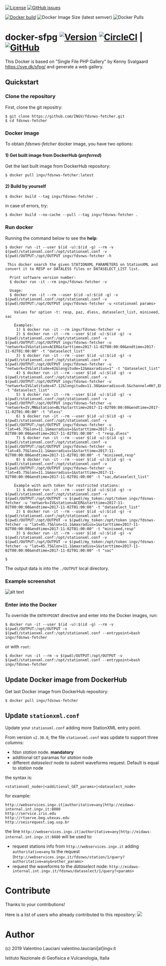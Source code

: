 [![License](https://img.shields.io/github/license/INGV/fdsnws-fetcher.svg)](https://github.com/INGV/fdsnws-fetcher/blob/master/LICENSE)
[![GitHub issues](https://img.shields.io/github/issues/INGV/fdsnws-fetcher.svg)](https://github.com/INGV/fdsnws-fetcher/issues)

[![Docker build](https://img.shields.io/badge/docker%20build-from%20CI-yellow)](https://hub.docker.com/r/ingv/fdsnws-fetcher)
![Docker Image Size (latest semver)](https://img.shields.io/docker/image-size/ingv/fdsnws-fetcher?sort=semver)
![Docker Pulls](https://img.shields.io/docker/pulls/ingv/fdsnws-fetcher)

# docker-sfpg [![Version](https://img.shields.io/badge/dynamic/yaml?label=ver&query=softwareVersion&url=https://raw.githubusercontent.com/INGV/fdsnws-fetcher/master/publiccode.yml)](https://github.com/INGV/fdsnws-fetcher/blob/master/publiccode.yml) [![CircleCI](https://circleci.com/gh/INGV/fdsnws-fetcher/tree/master.svg?style=svg)](https://circleci.com/gh/INGV/fdsnws-fetcher/tree/master) | [![GitHub](https://img.shields.io/static/v1?label=GitHub&message=Link%20to%20repository&color=blueviolet)](https://github.com/INGV/fdsnws-fetcher)

This Docker is based on "Single File PHP Gallery" by Kenny Svalgaard https://sye.dk/sfpg/ and generate a web gallery.

## Quickstart
### Clone the repository
First, clone the git repositry:
```
$ git clone https://github.com/INGV/fdsnws-fetcher.git
$ cd fdsnws-fetcher
```

### Docker image
To obtain *fdsnws-fetcher* docker image, you have two options:

#### 1) Get built image from DockerHub (*preferred*)
Get the last built image from DockerHub repository:
```
$ docker pull ingv/fdsnws-fetcher:latest
```

#### 2) Build by yourself
```
$ docker build --tag ingv/fdsnws-fetcher . 
```

in case of errors, try:
```
$ docker build --no-cache --pull --tag ingv/fdsnws-fetcher . 
```

### Run docker
Running the command below to see the **help**:
```
$ docker run -it --user $(id -u):$(id -g) --rm -v $(pwd)/stationxml.conf:/opt/stationxml.conf -v $(pwd)/OUTPUT:/opt/OUTPUT ingv/fdsnws-fetcher -h

 This docker search the given STATIONXML_PARAMETERS on StationXML and convert it to RESP or DATALESS files or DATASELECT_LIST list.

  Print software version number:
  $ docker run -it --rm ingv/fdsnws-fetcher -v

  Usage:
  $ docker run -it --rm --user $(id -u):$(id -g) -v $(pwd)/stationxml.conf:/opt/stationxml.conf -v $(pwd)/OUTPUT:/opt/OUTPUT ingv/fdsnws-fetcher -u <stationxml params>

    Values for option -t: resp, paz, dless, dataselect_list, miniseed, sac

    Examples:
     1) $ docker run -it --rm ingv/fdsnws-fetcher -v
     2) $ docker run -it --rm --user $(id -u):$(id -g) -v $(pwd)/stationxml.conf:/opt/stationxml.conf -v $(pwd)/OUTPUT:/opt/OUTPUT ingv/fdsnws-fetcher -u "network=IV&station=ACER&starttime=2017-11-02T00:00:00&endtime=2017-11-02T01:00:00" -t "dataselect_list"
     3) $ docker run -it --rm --user $(id -u):$(id -g) -v $(pwd)/stationxml.conf:/opt/stationxml.conf -v $(pwd)/OUTPUT:/opt/OUTPUT ingv/fdsnws-fetcher -u "network=IV&latitude=42&longitude=12&maxradius=1" -t "dataselect_list"
     4) $ docker run -it --rm --user $(id -u):$(id -g) -v $(pwd)/stationxml.conf:/opt/stationxml.conf -v $(pwd)/OUTPUT:/opt/OUTPUT ingv/fdsnws-fetcher -u "network=IV&latitude=47.12&longitude=11.38&maxradius=0.5&channel=HH?,EH?,HN?" -t "dataselect_list"
     5) $ docker run -it --rm --user $(id -u):$(id -g) -v $(pwd)/stationxml.conf:/opt/stationxml.conf -v $(pwd)/OUTPUT:/opt/OUTPUT ingv/fdsnws-fetcher -u "network=IV,MN&station=BLY&starttime=2017-11-02T00:00:00&endtime=2017-11-02T01:00:00" -t "dless"
     6) $ docker run -it --rm --user $(id -u):$(id -g) -v $(pwd)/stationxml.conf:/opt/stationxml.conf -v $(pwd)/OUTPUT:/opt/OUTPUT ingv/fdsnws-fetcher -u "lat=45.75&lon=11.1&maxradius=1&starttime=2017-11-02T00:00:00&endtime=2017-11-02T01:00:00" -t "resp,dless"
     7) $ docker run -it --rm --user $(id -u):$(id -g) -v $(pwd)/stationxml.conf:/opt/stationxml.conf -v $(pwd)/OUTPUT:/opt/OUTPUT ingv/fdsnws-fetcher -u "lat=45.75&lon=11.1&maxradius=1&starttime=2017-11-02T00:00:00&endtime=2017-11-02T01:00:00" -t "miniseed,resp"
     8) $ docker run -it --rm --user $(id -u):$(id -g) -v $(pwd)/stationxml.conf:/opt/stationxml.conf -v $(pwd)/OUTPUT:/opt/OUTPUT ingv/fdsnws-fetcher -u "lat=45.75&lon=11.1&maxradius=1&starttime=2017-11-02T00:00:00&endtime=2017-11-02T01:00:00" -t "sac,dataselect_list"

    Example with auth token for restricted stations:
     1) $ docker run -it --rm --user $(id -u):$(id -g) -v $(pwd)/stationxml.conf:/opt/stationxml.conf -v $(pwd)/OUTPUT:/opt/OUTPUT -v $(pwd)/my_token:/opt/token ingv/fdsnws-fetcher -u "network=IV&station=ACER&starttime=2017-11-02T00:00:00&endtime=2017-11-02T01:00:00" -t "dataselect_list"
     2) $ docker run -it --rm --user $(id -u):$(id -g) -v $(pwd)/stationxml.conf:/opt/stationxml.conf -v $(pwd)/OUTPUT:/opt/OUTPUT -v $(pwd)/my_token:/opt/token ingv/fdsnws-fetcher -u "lat=45.75&lon=11.1&maxradius=1&starttime=2017-11-02T00:00:00&endtime=2017-11-02T01:00:00" -t "miniseed,resp"
     3) $ docker run -it --rm --user $(id -u):$(id -g) -v $(pwd)/stationxml.conf:/opt/stationxml.conf -v $(pwd)/OUTPUT:/opt/OUTPUT -v $(pwd)/my_token:/opt/token ingv/fdsnws-fetcher -u "lat=45.75&lon=11.1&maxradius=1&starttime=2017-11-02T00:00:00&endtime=2017-11-02T01:00:00" -t "sac"

$
```

The output data is into the `./OUTPUT` local directory.

### Example screenshot
![alt text](images/screen_output.png)

### Enter into the Docker
To override the `ENTRYPOINT` directive and enter into the Docker images, run:
```
$ docker run -it --user $(id -u):$(id -g) --rm -v $(pwd)/OUTPUT:/opt/OUTPUT -v $(pwd)/stationxml.conf:/opt/stationxml.conf --entrypoint=bash ingv/fdsnws-fetcher
```
or with `root`:
```
$ docker run -it --rm -v $(pwd)/OUTPUT:/opt/OUTPUT -v $(pwd)/stationxml.conf:/opt/stationxml.conf --entrypoint=bash ingv/fdsnws-fetcher
```

## Update Docker image from DockerHub
Get last Docker image from DockerHub repository:
```
$ docker pull ingv/fdsnws-fetcher
```

## Update `stationxml.conf`
Update your `stationxml.conf` adding more StationXML entry point.

From version `v2.30.0`, the file `stationxml.conf` was update to support three columns:
- fdsn *station* node. **mandatory**
- additional `GET` paramas for *station* node
- different *dataselect* node to submit waveforms request. Default is equal to *station* node

the syntax is:
```
<stationxml_node>|<additional_GET_params>|<dataselect_node>
```

for example:
```
http://webservices.ingv.it|authoritative=any|http://eidaws-internal.int.ingv.it:8080
http://service.iris.edu
http://rtserve.beg.utexas.edu
http://seisrequest.iag.usp.br
```

the line `http://webservices.ingv.it|authoritative=any|http://eidaws-internal.int.ingv.it:8080` will be used to:
- request stations info from `http://webservices.ingv.it` adding `authoritative=any` to the request (`http://webservices.ingv.it/fdsnws/station/1/query?authoritative=any&<other_params>`
- request the waveforms to the *dataselect* node: `http://eidaws-internal.int.ingv.it/fdsnws/dataselect/1/query?<params>`

# Contribute
Thanks to your contributions!

Here is a list of users who already contributed to this repository:
<a href="https://github.com/ingv/fdsnws-fetcher/graphs/contributors">
  <img src="https://contrib.rocks/image?repo=ingv/fdsnws-fetcher" />
</a>

# Author
(c) 2019 Valentino Lauciani valentino.lauciani[at]ingv.it

Istituto Nazionale di Geofisica e Vulcanologia, Italia
